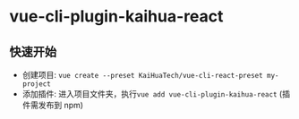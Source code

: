 # vue-cli-plugin-kaihua-react

## 快速开始
- 创建项目: `vue create --preset KaiHuaTech/vue-cli-react-preset my-project`
- 添加插件: 进入项目文件夹，执行`vue add vue-cli-plugin-kaihua-react` (插件需发布到 npm)

